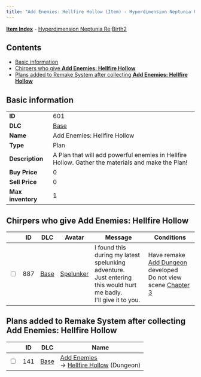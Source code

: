 ```yaml
---
title: "Add Enemies: Hellfire Hollow (Item) - Hyperdimension Neptunia Re;Birth2"
---
```


[**Item Index**](/neptunia/rb2/item/index.html) - [Hyperdimension Neptunia Re;Birth2](/neptunia/rb2)

## Contents

- [Basic information](#basic-information)
- [Chirpers who give **Add Enemies: Hellfire Hollow**](#chirpers-who-give-add-enemies-hellfire-hollow)
- [Plans added to Remake System after collecting **Add Enemies: Hellfire Hollow**](#plans-added-to-remake-system-after-collecting-add-enemies-hellfire-hollow)

## Basic information

|   |   |
| -- | -- |
| **ID** | 601 |
| **DLC** | [Base](/neptunia/rb2/dlc/0-base.html) |
| **Name** | Add Enemies: Hellfire Hollow |
| **Type** | Plan |
| **Description** | A Plan that will add powerful enemies in Hellfire Hollow. Gather the materials and make the Plan! |
| **Buy Price** | 0 |
| **Sell Price** | 0 |
| **Max inventory** | 1 |

## Chirpers who give **Add Enemies: Hellfire Hollow**

|    | ID | DLC | Avatar | Message | Conditions |
| -- | -- | --- | ------ | ------- | ---------- |
| <input type="checkbox" id="rb2-chirper-event-0-887" class="trackbox" /> | 887 | [Base](/neptunia/rb2/dlc/0-base.html) | [Spelunker](/neptunia/rb2/avatar/0-130-spelunker.html) | I found this during my latest spelunking adventure.<br />Just entering this would hurt me badly.<br />I'll give it to you. | Have remake [Add Dungeon](/neptunia/rb2/remake/0-105-add-dungeon.html) developed<br />Do not view scene [Chapter 3](/neptunia/rb2/scene/0-251-chapter-3.html) |

## Plans added to Remake System after collecting **Add Enemies: Hellfire Hollow**

|    | ID | DLC | Name |
| -- | -- | --- | ---- |
| <input type="checkbox" id="rb2-remake-0-141" class="trackbox" /> | 141 | [Base](/neptunia/rb2/dlc/0-base.html) | [Add Enemies](/neptunia/rb2/remake/0-141-add-enemies.html)<br />→ [Hellfire Hollow](/neptunia/rb2/dungeon/0-33-hellfire-hollow.html) (Dungeon) |
